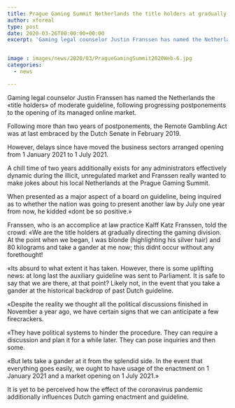 ```yaml
---
title: Prague Gaming Summit Netherlands the title holders at gradually directing the gaming part
author: xforeal 
type: post
date: 2020-03-26T00:00:00+00:00
excerpt: 'Gaming legal counselor Justin Franssen has named the Netherlands the "title holders" of moderate guideline, following continuous postponements to the opening of its directed online market '


image : images/news/2020/03/PragueGamingSummit2020Web-6.jpg
categories:
  - news

---
```

Gaming legal counselor Justin Franssen has named the Netherlands the &#171;title holders&#187; of moderate guideline, following progressing postponements to the opening of its managed online market. 

Following more than two years of postponements, the Remote Gambling Act was at last embraced by the Dutch Senate in February 2019. 

However, delays since have moved the business sectors arranged opening from 1 January 2021 to 1 July 2021. 

A chill time of two years additionally exists for any administrators effectively dynamic during the illicit, unregulated market and Franssen really wanted to make jokes about his local Netherlands at the Prague Gaming Summit. 

When presented as a major aspect of a board on guideline, being inquired as to whether the nation was going to present another law by July one year from now, he kidded &#171;dont be so positive.&#187; 

Franssen, who is an accomplice at law practice Kalff Katz Franssen, told the crowd: &#171;We are the title holders at gradually directing the gaming division. At the point when we began, I was blonde (highlighting his silver hair) and 80 kilograms and take a gander at me now; this didnt occur without any forethought! 

&#171;Its absurd to what extent it has taken. However, there is some uplifting news: at long last the auxiliary guideline was sent to Parliament. It is safe to say that we are there, at that point? Likely not, in the event that you take a gander at the historical backdrop of past Dutch guideline. 

&#171;Despite the reality we thought all the political discussions finished in November a year ago, we have certain signs that we can anticipate a few firecrackers. 

&#171;They have political systems to hinder the procedure. They can require a discussion and plan it for a while later. They can pose inquiries and then some. 

&#171;But lets take a gander at it from the splendid side. In the event that everything goes easily, we ought to have usage of the enactment on 1 January 2021 and a market opening on 1 July 2021.&#187; 

It is yet to be perceived how the effect of the coronavirus pandemic additionally influences Dutch gaming enactment and guideline.